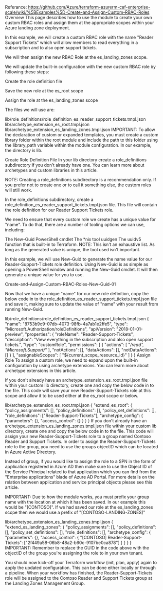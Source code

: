 Referance: https://github.com/Azure/terraform-azurerm-caf-enterprise-scale/wiki/%5BExamples%5D-Create-and-Assign-Custom-RBAC-Roles 
Overview
This page describes how to use the module to create your own custom RBAC roles and assign them at the appropriate scopes within your Azure landing zone deployment.

In this example, we will create a custom RBAC role with the name "Reader Support Tickets" which will allow members to read everything in a subscription and to also open support tickets.

We will then assign the new RBAC Role at the es_landing_zones scope.

We will update the built-in configuration with the new custom RBAC role by following these steps:

Create the role definition file

Save the new role at the es_root scope

Assign the role at the es_landing_zones scope

The files we will use are:

lib/role_definitions/role_definition_es_reader_support_tickets.tmpl.json
lib/archetype_extension_es_root.tmpl.json
lib/archetype_extension_es_landing_zones.tmpl.json
IMPORTANT: To allow the declaration of custom or expanded templates, you must create a custom library folder within the root module and include the path to this folder using the library_path variable within the module configuration. In our example, the directory is lib.

Create Role Definition File
In your lib directory create a role_definitions subdirectory if you don't already have one. You can learn more about archetypes and custom libraries in this article.

NOTE: Creating a role_definitions subdirectory is a recommendation only. If you prefer not to create one or to call it something else, the custom roles will still work.

In the role_definitions subdirectory, create a role_definition_es_reader_support_tickets.tmpl.json file. This file will contain the role definition for our Reader Support Tickets role.

We need to ensure that every custom role we create has a unique value for "name". To do that, there are a number of tooling options we can use, including:

The New-Guid PowerShell cmdlet
The *nix tool uuidgen
The uuidv5 function that is built-in to Terraform.
NOTE: This isn't an exhaustive list. As long as the generated value is unique, the tool used isn't important.

In this example, we will use New-Guid to generate the name value for our Reader-Support-Tickets role definition. Using New-Guid is as simple as opening a PowerShell window and running the New-Guid cmdlet. It will then generate a unique value for you to use.

Create-and-Assign-Custom-RBAC-Roles-New-Guid-01

Now that we have a unique "name" for our new role definition, copy the below code in to the role_definition_es_reader_support_tickets.tmpl.json file and save it, making sure to update the value of "name" with your result from running New-Guid.

lib/role_definitions/role_definition_es_reader_support_tickets.tmpl.json
{
    "name": "8753b9c9-07db-4073-98fb-4a7ab1e2ffe5",
    "type": "Microsoft.Authorization/roleDefinitions",
    "apiVersion": "2018-01-01-preview",
    "properties": {
        "roleName": "Reader-Support-Tickets",
        "description": "View everything in the subscription and also open support tickets.",
        "type": "customRole",
        "permissions": [
            {
                "actions": [
                    "*/read",
                    "Microsoft.Support/*"
                ],
                "notActions": [],
                "dataActions": [],
                "notDataActions": []
            }
        ],
        "assignableScopes": [
            "${current_scope_resource_id}"
        ]
    }
}
Assign Role
To assign a custom role, we need to expand upon the built-in configuration by using archetype extensions. You can learn more about archetype extensions in this article.

If you don't already have an archetype_extension_es_root.tmpl.json file within your custom lib directory, create one and copy the below code in to the file. This code will save your new Reader-Support-Tickets role at this scope and allow it to be used either at the es_root scope or below.

lib/archetype_extension_es_root.tmpl.json
{
  "extend_es_root": {
    "policy_assignments": [],
    "policy_definitions": [],
    "policy_set_definitions": [],
    "role_definitions": ["Reader-Support-Tickets"],
    "archetype_config": {
      "parameters": {},
      "access_control": {}
    }
  }
}
If you don't already have an archetype_extension_es_landing_zones.tmpl.json file within your custom lib directory, create one and copy the below code in to the file. This code will assign your new Reader-Support-Tickets role to a group named Contoso Reader and Support Tickets. In order to assign the Reader-Support-Tickets role to the group, you need to use the groups objectID which can be located in Azure Active Directory.

Instead of group, if you would like to assign the role to a SPN in the form of application registered in Azure AD then make sure to use the Object ID of the Service Principal related to that application which you can find from the "Enterprise applications" blade of Azure AD Portal. For more details on the relation between application and service principal objects please see this article.

IMPORTANT: Due to how the module works, you must prefix your group name with the location at which it has been saved. In our example this would be "[CONTOSO]". If we had saved our role at the es_landing_zones scope then we would use a prefix of "[CONTOSO-LANDING-ZONES]"

lib/archetype_extension_es_landing_zones.tmpl.json
{
  "extend_es_landing_zones": {
    "policy_assignments": [],
    "policy_definitions": [],
    "policy_set_definitions": [],
    "role_definitions": [],
    "archetype_config": {
      "parameters": {},
      "access_control": {
        "[CONTOSO] Reader-Support-Tickets": ["2f449a58-06b8-48a2-b60c-9107be0ca878"]
      }
    }
  }
}
IMPORTANT: Remember to replace the GUID in the code above with the objectID of the group you're assigning the role to in your own tenant.

You should now kick-off your Terraform workflow (init, plan, apply) again to apply the updated configuration. This can be done either locally or through a pipeline. When your workflow has finished, the Reader-Support-Tickets role will be assigned to the Contoso Reader and Support Tickets group at the Landing Zones Management Group.